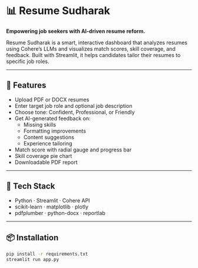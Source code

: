 # 📊 Resume Sudharak

**Empowering job seekers with AI-driven resume reform.**

Resume Sudharak is a smart, interactive dashboard that analyzes resumes using Cohere’s LLMs and visualizes match scores, skill coverage, and feedback. Built with Streamlit, it helps candidates tailor their resumes to specific job roles.

---

## 🚀 Features

- Upload PDF or DOCX resumes
- Enter target job role and optional job description
- Choose tone: Confident, Professional, or Friendly
- Get AI-generated feedback on:
  - Missing skills
  - Formatting improvements
  - Content suggestions
  - Experience tailoring
- Match score with radial gauge and progress bar
- Skill coverage pie chart
- Downloadable PDF report

---

## 🧠 Tech Stack

- Python · Streamlit · Cohere API  
- scikit-learn · matplotlib · plotly  
- pdfplumber · python-docx · reportlab

---

## 📦 Installation

```bash
pip install -r requirements.txt
streamlit run app.py
